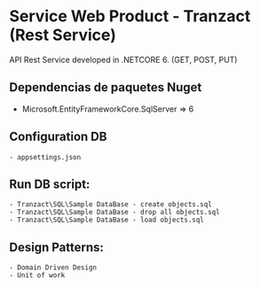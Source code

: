 # Service Web Product - Tranzact (Rest Service)

API Rest Service developed in .NETCORE 6. (GET, POST, PUT)

## Dependencias de paquetes Nuget

* Microsoft.EntityFrameworkCore.SqlServer => 6

## Configuration DB
    - appsettings.json

## Run DB script:
    - Tranzact\SQL\Sample DataBase - create objects.sql
    - Tranzact\SQL\Sample DataBase - drop all objects.sql
    - Tranzact\SQL\Sample DataBase - load objects.sql

## Design Patterns:
    - Domain Driven Design
    - Unit of work



